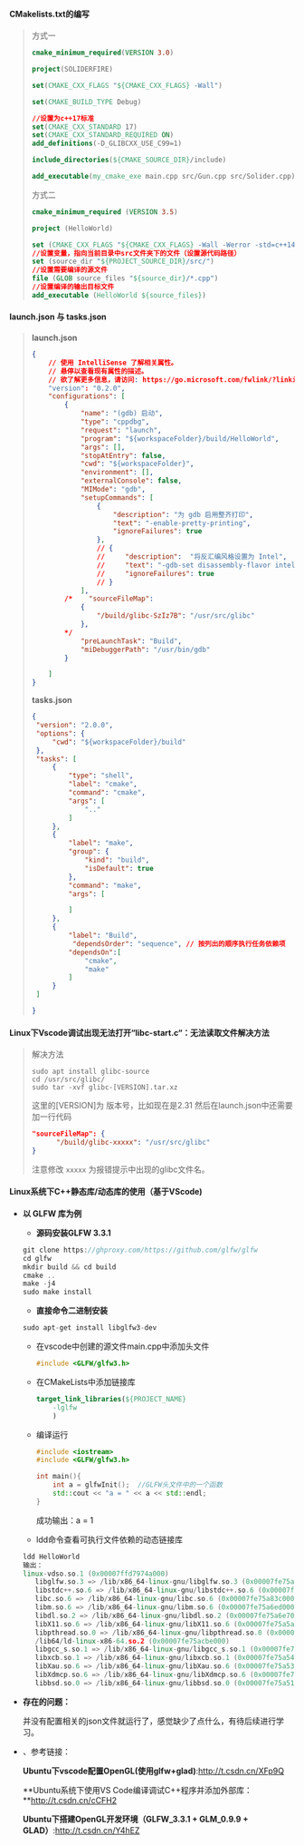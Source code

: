 #### CMakelists.txt的编写

> 方式一
>
> ```cmake
> cmake_minimum_required(VERSION 3.0)
> 
> project(SOLIDERFIRE)
> 
> set(CMAKE_CXX_FLAGS "${CMAKE_CXX_FLAGS} -Wall")
> 
> set(CMAKE_BUILD_TYPE Debug)
> 
> //设置为c++17标准
> set(CMAKE_CXX_STANDARD 17)
> set(CMAKE_CXX_STANDARD_REQUIRED ON)
> add_definitions(-D_GLIBCXX_USE_C99=1)
> 
> include_directories(${CMAKE_SOURCE_DIR}/include)
> 
> add_executable(my_cmake_exe main.cpp src/Gun.cpp src/Solider.cpp)
> ```
>
> 方式二
>
> ```cmake
> cmake_minimum_required (VERSION 3.5)
> 
> project (HelloWorld)
> 
> set (CMAKE_CXX_FLAGS "${CMAKE_CXX_FLAGS} -Wall -Werror -std=c++14")
> //设置变量，指向当前目录中src文件夹下的文件（设置源代码路径）
> set (source_dir "${PROJECT_SOURCE_DIR}/src/")
> //设置需要编译的源文件
> file (GLOB source_files "${source_dir}/*.cpp")
> //设置编译的输出目标文件
> add_executable (HelloWorld ${source_files})
> ```



#### launch.json 与 tasks.json

> **launch.json** 
>
> ```json
> {
>     // 使用 IntelliSense 了解相关属性。 
>     // 悬停以查看现有属性的描述。
>     // 欲了解更多信息，请访问: https://go.microsoft.com/fwlink/?linkid=830387
>     "version": "0.2.0",
>     "configurations": [
>         {
>             "name": "(gdb) 启动",
>             "type": "cppdbg",
>             "request": "launch",
>             "program": "${workspaceFolder}/build/HelloWorld",
>             "args": [],
>             "stopAtEntry": false,
>             "cwd": "${workspaceFolder}",
>             "environment": [],
>             "externalConsole": false,
>             "MIMode": "gdb",
>             "setupCommands": [
>                 {
>                     "description": "为 gdb 启用整齐打印",
>                     "text": "-enable-pretty-printing",
>                     "ignoreFailures": true
>                 },
>                 // {
>                 //     "description":  "将反汇编风格设置为 Intel",
>                 //     "text": "-gdb-set disassembly-flavor intel",
>                 //     "ignoreFailures": true
>                 // }
>             ],
>         /*    "sourceFileMap": 
>             {
>                 "/build/glibc-SzIz7B": "/usr/src/glibc"
>             },
>         */
>             "preLaunchTask": "Build",
>             "miDebuggerPath": "/usr/bin/gdb"
>         }
> 
>     ]
> }
> ```
>
> **tasks.json**
>
> ```json
> {   
>  "version": "2.0.0",
>  "options": {
>      "cwd": "${workspaceFolder}/build"
>  },
>  "tasks": [
>      {
>          "type": "shell",
>          "label": "cmake",
>          "command": "cmake",
>          "args": [
>              ".."
>          ]
>      },
>      {
>          "label": "make",
>          "group": {
>              "kind": "build",
>              "isDefault": true
>          },
>          "command": "make",
>          "args": [
> 
>          ]
>      },
>      {
>          "label": "Build",
> 			"dependsOrder": "sequence", // 按列出的顺序执行任务依赖项
>          "dependsOn":[
>              "cmake",
>              "make"
>          ]
>      }
>  ]
> 
> }
> ```
>
> 



#### Linux下Vscode调试出现无法打开“libc-start.c“：无法读取文件解决方法

> 解决方法
>
> ```
> sudo apt install glibc-source
> cd /usr/src/glibc/
> sudo tar -xvf glibc-[VERSION].tar.xz
> ```
>
>  这里的[VERSION]为 版本号，比如现在是2.31
> 然后在launch.json中还需要加一行代码 
>
> ```json
> "sourceFileMap": {
>       "/build/glibc-xxxxx": "/usr/src/glibc"
> }
> ```
>
>  注意修改 `xxxxx` 为报错提示中出现的glibc文件名。 



#### Linux系统下C++静态库/动态库的使用（基于VScode)

- **以 GLFW 库为例**

  -  **源码安装GLFW 3.3.1** 

    ```cpp
    git clone https://ghproxy.com/https://github.com/glfw/glfw
    cd glfw
    mkdir build && cd build
    cmake ..
    make -j4
    sudo make install
    ```

  -  **直接命令二进制安装** 

    ```cpp
    sudo apt-get install libglfw3-dev
    ```

  - 在vscode中创建的源文件main.cpp中添加头文件

    ```cpp
    #include <GLFW/glfw3.h>
    ```

  - 在CMakeLists中添加链接库

    ```cmake
    target_link_libraries(${PROJECT_NAME}
        -lglfw
        )
    ```

  - 编译运行

    ```cpp
    #include <iostream>
    #include <GLFW/glfw3.h>
    
    int main(){
        int a = glfwInit();  //GLFW头文件中的一个函数
        std::cout << "a = " << a << std::endl;
    }
    ```

    成功输出：a = 1
    
  -   ldd命令查看可执行文件依赖的动态链接库 
  
     ```cpp
     ldd HelloWorld 
     输出：
     linux-vdso.so.1 (0x00007ffd7974a000)
     	libglfw.so.3 => /lib/x86_64-linux-gnu/libglfw.so.3 (0x00007fe75ac10000)
     	libstdc++.so.6 => /lib/x86_64-linux-gnu/libstdc++.so.6 (0x00007fe75aa2e000)
     	libc.so.6 => /lib/x86_64-linux-gnu/libc.so.6 (0x00007fe75a83c000)
     	libm.so.6 => /lib/x86_64-linux-gnu/libm.so.6 (0x00007fe75a6ed000)
     	libdl.so.2 => /lib/x86_64-linux-gnu/libdl.so.2 (0x00007fe75a6e7000)
     	libX11.so.6 => /lib/x86_64-linux-gnu/libX11.so.6 (0x00007fe75a5aa000)
     	libpthread.so.0 => /lib/x86_64-linux-gnu/libpthread.so.0 (0x00007fe75a585000)
     	/lib64/ld-linux-x86-64.so.2 (0x00007fe75acbe000)
     	libgcc_s.so.1 => /lib/x86_64-linux-gnu/libgcc_s.so.1 (0x00007fe75a56a000)
     	libxcb.so.1 => /lib/x86_64-linux-gnu/libxcb.so.1 (0x00007fe75a540000)
     	libXau.so.6 => /lib/x86_64-linux-gnu/libXau.so.6 (0x00007fe75a53a000)
     	libXdmcp.so.6 => /lib/x86_64-linux-gnu/libXdmcp.so.6 (0x00007fe75a532000)
     	libbsd.so.0 => /lib/x86_64-linux-gnu/libbsd.so.0 (0x00007fe75a516000)
     ```
  
     

- **存在的问题：**

  并没有配置相关的json文件就运行了，感觉缺少了点什么，有待后续进行学习。

- 、参考链接：

  **Ubuntu下vscode配置OpenGL(使用glfw+glad)**:http://t.csdn.cn/XFp9Q

  **Ubuntu系统下使用VS Code编译调试C++程序并添加外部库：**http://t.csdn.cn/cCFH2

  **Ubuntu下搭建OpenGL开发环境（GLFW_3.3.1 + GLM_0.9.9 + GLAD）**:http://t.csdn.cn/Y4hEZ

  


